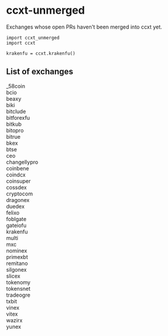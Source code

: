 # ccxt-unmerged
Exchanges whose open PRs haven't been merged into ccxt yet.

```
import ccxt_unmerged
import ccxt

krakenfu = ccxt.krakenfu()
```

## List of exchanges
_58coin<br/>
bcio<br/>
beaxy<br/>
biki<br/>
bitclude<br/>
bitforexfu<br/>
bitkub<br/>
bitopro<br/>
bitrue<br/>
bkex<br/>
btse<br/>
ceo<br/>
changellypro<br/>
coinbene<br/>
coindcx<br/>
coinsuper<br/>
cossdex<br/>
cryptocom<br/>
dragonex<br/>
duedex<br/>
felixo<br/>
foblgate<br/>
gateiofu<br/>
krakenfu<br/>
multi<br/>
mxc<br/>
nominex<br/>
primexbt<br/>
remitano<br/>
silgonex<br/>
slicex<br/>
tokenomy<br/>
tokensnet<br/>
tradeogre<br/>
txbit<br/>
vinex<br/>
vitex<br/>
wazirx<br/>
yunex<br/>
